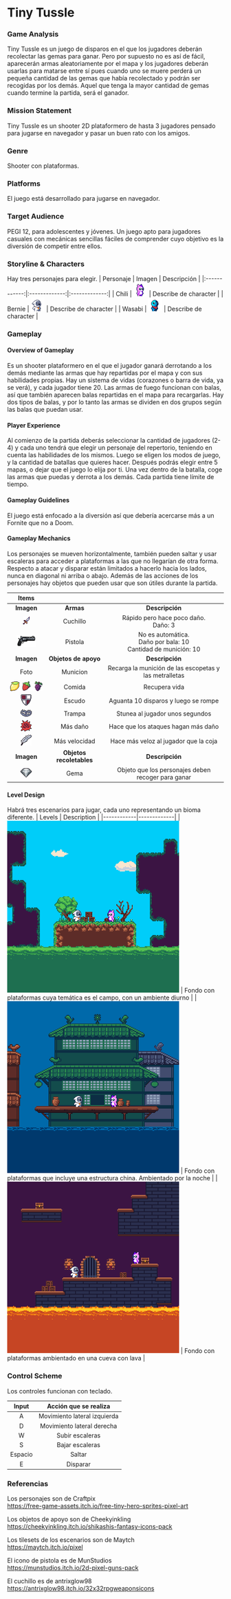 # Tiny Tussle

### Game Analysis
Tiny Tussle es un juego de disparos en el que los jugadores deberán recolectar las gemas para ganar. Pero por supuesto no es así de fácil, aparecerán armas aleatoriamente por el mapa y los jugadores deberán usarlas para matarse entre sí pues cuando uno se muere perderá un pequeña cantidad de las gemas que había recolectado y podrán ser recogidas por los demás. Aquel que tenga la mayor cantidad de gemas cuando termine la partida, será el ganador.

### Mission Statement
Tiny Tussle es un shooter 2D plataformero de hasta 3 jugadores pensado para jugarse en navegador y pasar un buen rato con los amigos.
### Genre
Shooter con plataformas.

### Platforms
El juego está desarrollado para jugarse en navegador.

### Target Audience
PEGI 12, para adolescentes y jóvenes. Un juego apto para jugadores casuales con mecánicas sencillas fáciles de comprender cuyo objetivo es la diversión de competir entre ellos.

### Storyline & Characters

Hay tres personajes para elegir. 
| Personaje | Imagen | Descripción | 
|:------------:|:-------------:|:-------------:|
| Chili | ![Chili!](/images/Pink_Monster.png) | Describe de character |
| Bernie |  ![Bernie!](/images/Owlet_Monster.png) | Describe de character | 
| Wasabi |  ![Wasabi!](/images/Dude_Monster.png) | Describe de character | 

### Gameplay

#### Overview of Gameplay
Es un shooter plataformero en el que el jugador ganará derrotando a los demás mediante las armas que hay repartidas por el mapa y con sus habilidades propias. Hay un sistema de vidas (corazones o barra de vida, ya se verá), y cada jugador tiene 20. 
Las armas de fuego funcionan con balas, así que también aparecen balas repartidas en el mapa para recargarlas. Hay dos tipos de balas, y por lo tanto las armas se dividen en dos grupos según las balas que puedan usar.


#### Player Experience
Al comienzo de la partida deberás seleccionar la cantidad de jugadores (2-4) y cada uno tendrá que elegir un personaje del repertorio, teniendo en cuenta las habilidades de los mismos. Luego se eligen los modos de juego, y la cantidad de batallas que quieres hacer. Después podrás elegir entre 5 mapas, o dejar que el juego lo elija por ti. Una vez dentro de la batalla, coge las armas que puedas y derrota a los demás.
Cada partida tiene límite de tiempo.


#### Gameplay Guidelines
El juego está enfocado a la diversión así que debería acercarse más a un Fornite que no a Doom. 

#### Gameplay Mechanics
Los personajes se mueven horizontalmente, también pueden saltar y usar escaleras para acceder a plataformas a las que no llegarían de otra forma. Respecto a atacar y disparar están limitados a hacerlo hacia los lados, nunca en diagonal ni arriba o abajo.
Además de las acciones de los personajes hay objetos que pueden usar que son útiles durante la partida.

| Items |  |  | 
|:------------:|:-------------:|:-------------:|
| <strong>Imagen</strong>| <strong>Armas</strong> | <strong>Descripción</strong> |
| ![Cuchillo!](/images/knife.png) |  Cuchillo | Rápido pero  hace poco daño.<br> Daño: 3 | 
| ![Pistola!](/images/pistol_icon.png) | Pistola |No es automática.<br> Daño por bala: 10 <br>Cantidad de munición: 10 | 
| <strong>Imagen<strong/> |<strong>Objetos de apoyo</strong> | <strong>Descripción</strong> |
| Foto|  Municion | Recarga la munición de las escopetas y las metralletas | 
| ![Comida!](/images/fruits.png) |  Comida | Recupera vida | 
| ![Escudo!](/images/escudo.png) | Escudo | Aguanta 10 disparos y luego se rompe |
| ![Trampa!](/images/trampa.png) | Trampa | Stunea al jugador unos segundos | 
| ![Boost fuerza!](/images/strenght.png) |  Más daño | Hace que los ataques hagan más daño |
| ![Boost velocidad!](/images/feather.png) | Más velocidad | Hace más veloz al jugador que la coja |
| <strong>Imagen<strong/> |<strong>Objetos recoletables</strong> | <strong>Descripción</strong> |
| ![Gema!](/images/gem.png) | Gema | Objeto que los personajes deben recoger para ganar |


 #### <strong>Level Design</strong>
Habrá tres escenarios para jugar, cada uno representando un bioma diferente.
| Levels | Description |
|------------|-------------|
| ![Escenario 1!](/images/escenario1.png) | Fondo con plataformas cuya temática es el campo, con un ambiente diurno | 
| ![Escenario 2!](/images/escenario2.png) | Fondo con plataformas que incluye una estructura china. Ambientado por la noche | 
| ![Escenario 3!](/images/escenario3.png) | Fondo con plataformas ambientado en una cueva con lava | 

### <strong>Control Scheme</strong>
Los controles funcionan con teclado.

|Input|Acción que se realiza|
|:---:|:-------------------:|
|A|Movimiento lateral izquierda|
|D|Movimiento lateral derecha|
|W|Subir escaleras|
|S|Bajar escaleras|
|Espacio|Saltar|
|E|Disparar|
  
 
### <strong>Referencias</strong>

Los personajes son de Craftpix <br>
https://free-game-assets.itch.io/free-tiny-hero-sprites-pixel-art

Los objetos de apoyo son de Cheekyinkling <br>
https://cheekyinkling.itch.io/shikashis-fantasy-icons-pack

Los tilesets de los escenarios son de Maytch <br>
https://maytch.itch.io/pixel

El icono de pistola es de MunStudios <br>
https://munstudios.itch.io/2d-pixel-guns-pack

El cuchillo es de antrixglow98 <br>
https://antrixglow98.itch.io/32x32rpgweaponsicons




